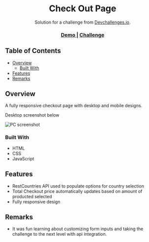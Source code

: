<h1 align="center">Check Out Page</h1>

<div align="center">
   Solution for a challenge from  <a href="http://devchallenges.io" target="_blank">Devchallenges.io</a>.
</div>

<div align="center">
  <h3>
    <a href="https://responsive-portfolio-eta.vercel.app/checkout-page-master/index.html">
      Demo
    </a>
    <span> | </span>
    <a href="https://devchallenges.io/challenges/0J1NxxGhOUYVqihwegfO">
      Challenge
    </a>
  </h3>
</div>

## Table of Contents

- [Overview](#overview)
  - [Built With](#built-with)
- [Features](#features)
- [Remarks](#remarks)

## Overview

A fully responsive checkout page with desktop and mobile designs.

Desktop screenshot below

![PC screenshot](https://drive.google.com/uc?export=view&id=1IP2sHwUPUcnoHuDEYC-eAqmmFD6gTzUS)

### Built With

- HTML
- CSS
- JavaScript

## Features

- RestCountries API used to populate options for country selection
- Total Checkout price automatically updates based on amount of producted selected
- Fully responsive design

## Remarks

- It was fun learning about customizing form inputs and taking the challenge to the next level with api integration.
